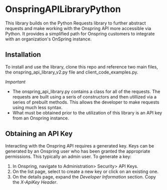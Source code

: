# OnspringAPILibraryPython

This library builds on the Python Requests library to further abstract requests and make working with the Onspring API more accessible via Python. It provides a simplified path for Onspring customers to integrate with an organization's OnSpring instance.

## Installation

To install and use the library, clone this repo and reference two main files, the onspring_api_library_v2.py file and client_code_examples.py.

_Important_

- The onspring_api_library.py contains a class for all of the requests. The requests are built using a seris of constructors and then utillized via a series of prebuilt methods. This allows the developer to make requests using much less syntax.
- What must be obtained prior to the utilization of this library is an API key from an Onspring instance.

## Obtaining an API Key

Interacting with the Onspring API requires a generated key. Keys can be generated by an Onspring user who has been granted the appropriate permissions. This typically an admin user. To generate a key:

1. In Onspring, navigate to Administration> Security> API Keys.
2. On the list page, select to create a new key or click on an existing one.
3. On the details page, expand the _Developer Information_ section. Copy the _X-ApiKey Header_.
